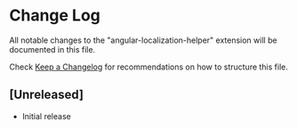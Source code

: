 # Change Log

All notable changes to the "angular-localization-helper" extension will be documented in this file.

Check [Keep a Changelog](http://keepachangelog.com/) for recommendations on how to structure this file.

## [Unreleased]

* Initial release
